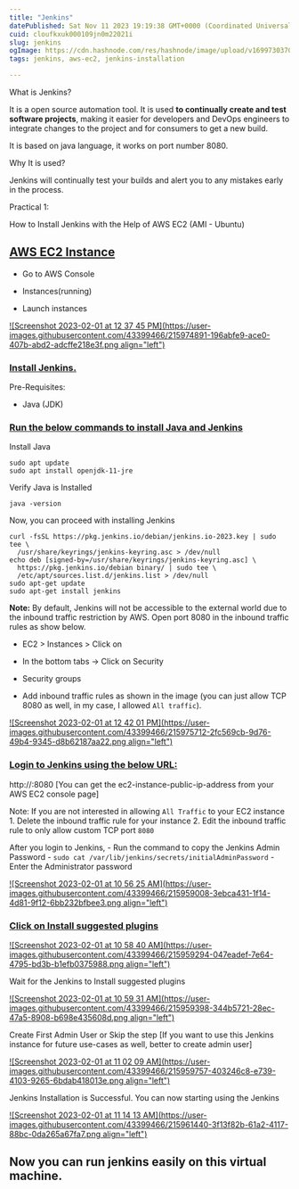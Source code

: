 ```yaml
---
title: "Jenkins"
datePublished: Sat Nov 11 2023 19:19:38 GMT+0000 (Coordinated Universal Time)
cuid: cloufkxuk000109jn0m22021i
slug: jenkins
ogImage: https://cdn.hashnode.com/res/hashnode/image/upload/v1699730370680/1f0eac89-b5dd-4c02-be00-da213db890ff.png
tags: jenkins, aws-ec2, jenkins-installation

---
```


What is Jenkins?

It is a open source automation tool. It is used **to continually create and test software projects**, making it easier for developers and DevOps engineers to integrate changes to the project and for consumers to get a new build.

It is based on java language, it works on port number 8080.

Why It is used?

Jenkins will continually test your builds and alert you to any mistakes early in the process.

Practical 1:

How to Install Jenkins with the Help of AWS EC2 (AMI - Ubuntu)

## [AWS EC2 Instance](https://github.com/iam-veeramalla/Jenkins-Zero-To-Hero/blob/main/README.md#aws-ec2-instance)

* Go to AWS Console
    
* Instances(running)
    
* Launch instances
    

[![Screenshot 2023-02-01 at 12 37 45 PM](https://user-images.githubusercontent.com/43399466/215974891-196abfe9-ace0-407b-abd2-adcffe218e3f.png align="left")](https://user-images.githubusercontent.com/43399466/215974891-196abfe9-ace0-407b-abd2-adcffe218e3f.png)

### [Install Jenkins.](https://github.com/iam-veeramalla/Jenkins-Zero-To-Hero/blob/main/README.md#install-jenkins)

Pre-Requisites:

* Java (JDK)
    

### [Run the below commands to install Java and Jenkins](https://github.com/iam-veeramalla/Jenkins-Zero-To-Hero/blob/main/README.md#run-the-below-commands-to-install-java-and-jenkins)

Install Java

```plaintext
sudo apt update
sudo apt install openjdk-11-jre
```

Verify Java is Installed

```plaintext
java -version
```

Now, you can proceed with installing Jenkins

```plaintext
curl -fsSL https://pkg.jenkins.io/debian/jenkins.io-2023.key | sudo tee \
  /usr/share/keyrings/jenkins-keyring.asc > /dev/null
echo deb [signed-by=/usr/share/keyrings/jenkins-keyring.asc] \
  https://pkg.jenkins.io/debian binary/ | sudo tee \
  /etc/apt/sources.list.d/jenkins.list > /dev/null
sudo apt-get update
sudo apt-get install jenkins
```

**Note:** By default, Jenkins will not be accessible to the external world due to the inbound traffic restriction by AWS. Open port 8080 in the inbound traffic rules as show below.

* EC2 &gt; Instances &gt; Click on
    
* In the bottom tabs -&gt; Click on Security
    
* Security groups
    
* Add inbound traffic rules as shown in the image (you can just allow TCP 8080 as well, in my case, I allowed `All traffic`).
    

[![Screenshot 2023-02-01 at 12 42 01 PM](https://user-images.githubusercontent.com/43399466/215975712-2fc569cb-9d76-49b4-9345-d8b62187aa22.png align="left")](https://user-images.githubusercontent.com/43399466/215975712-2fc569cb-9d76-49b4-9345-d8b62187aa22.png)

### [Login to Jenkins using the below URL:](https://github.com/iam-veeramalla/Jenkins-Zero-To-Hero/blob/main/README.md#login-to-jenkins-using-the-below-url)

http://:8080 \[You can get the ec2-instance-public-ip-address from your AWS EC2 console page\]

Note: If you are not interested in allowing `All Traffic` to your EC2 instance 1. Delete the inbound traffic rule for your instance 2. Edit the inbound traffic rule to only allow custom TCP port `8080`

After you login to Jenkins, - Run the command to copy the Jenkins Admin Password - `sudo cat /var/lib/jenkins/secrets/initialAdminPassword` - Enter the Administrator password

[![Screenshot 2023-02-01 at 10 56 25 AM](https://user-images.githubusercontent.com/43399466/215959008-3ebca431-1f14-4d81-9f12-6bb232bfbee3.png align="left")](https://user-images.githubusercontent.com/43399466/215959008-3ebca431-1f14-4d81-9f12-6bb232bfbee3.png)

### [Click on Install suggested plugins](https://github.com/iam-veeramalla/Jenkins-Zero-To-Hero/blob/main/README.md#click-on-install-suggested-plugins)

[![Screenshot 2023-02-01 at 10 58 40 AM](https://user-images.githubusercontent.com/43399466/215959294-047eadef-7e64-4795-bd3b-b1efb0375988.png align="left")](https://user-images.githubusercontent.com/43399466/215959294-047eadef-7e64-4795-bd3b-b1efb0375988.png)

Wait for the Jenkins to Install suggested plugins

[![Screenshot 2023-02-01 at 10 59 31 AM](https://user-images.githubusercontent.com/43399466/215959398-344b5721-28ec-47a5-8908-b698e435608d.png align="left")](https://user-images.githubusercontent.com/43399466/215959398-344b5721-28ec-47a5-8908-b698e435608d.png)

Create First Admin User or Skip the step \[If you want to use this Jenkins instance for future use-cases as well, better to create admin user\]

[![Screenshot 2023-02-01 at 11 02 09 AM](https://user-images.githubusercontent.com/43399466/215959757-403246c8-e739-4103-9265-6bdab418013e.png align="left")](https://user-images.githubusercontent.com/43399466/215959757-403246c8-e739-4103-9265-6bdab418013e.png)

Jenkins Installation is Successful. You can now starting using the Jenkins

[![Screenshot 2023-02-01 at 11 14 13 AM](https://user-images.githubusercontent.com/43399466/215961440-3f13f82b-61a2-4117-88bc-0da265a67fa7.png align="left")](https://user-images.githubusercontent.com/43399466/215961440-3f13f82b-61a2-4117-88bc-0da265a67fa7.png)

## Now you can run jenkins easily on this virtual machine.